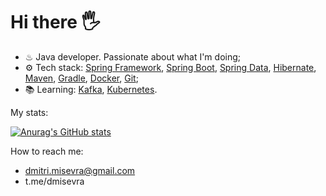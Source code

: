 # Hi there 🖐

* ♨ Java developer. Passionate about what I'm doing;
*  ⚙ Tech stack: [Spring Framework](https://spring.io/projects/spring-framework), [Spring Boot](https://spring.io/projects/spring-boot), [Spring Data](https://spring.io/projects/spring-data), [Hibernate](https://hibernate.org/), [Maven](https://maven.apache.org/), [Gradle](https://gradle.org/), [Docker](https://www.docker.com/), [Git](https://gradle.org/);
* 📚 Learning: [Kafka](https://kafka.apache.org/), [Kubernetes](https://kubernetes.io/).


My stats:
  
[![Anurag's GitHub stats](https://github-readme-stats.vercel.app/api?username=dmitrymisevra)](https://github.com/anuraghazra/github-readme-stats)


How to reach me:

* dmitri.misevra@gmail.com
* t.me/dmisevra
